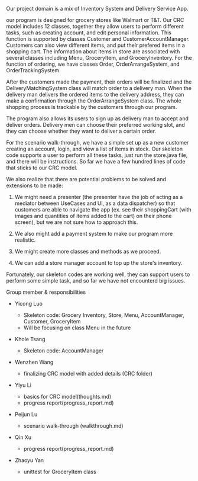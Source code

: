 Our project domain is a mix of Inventory System and Delivery Service App.

our program is designed for grocery stores like Walmart or T&T. Our CRC model includes 12 classes, together they allow users to perform different tasks, such as creating account, and edit personal information. This function is supported by classes Customer and  CustomerAccountManager. Customers can also view different items, and put their prefered items in a shopping cart. The information about items in store are associated with several classes including Menu, GroceryItem, and GroceryInventory. For the function of ordering, we have classes Order, OrderArrangeSystem, and OrderTrackingSystem.

After the customers made the payment, their orders will be finalized and the DeliveryMatchingSystem class will match order to a delivery man. When the delivery man delivers the ordered items to the delivery address, they can make a confirmation through the OrderArrangeSystem class. The whole shopping process is trackable by the customers through our program.

The program also allows its users to sign up as delivery man to accept and deliver orders. Delivery men can choose their preferred working slot, and they can choose whether they want to deliver a certain order. 

For the scenario walk-through, we have a simple set up as a new customer creating an account, login, and view a list of items in stock. Our skeleton code supports a user to perform all these tasks, just run the store.java file, and there will be instructions. So far we have a few hundred lines of code that sticks to our CRC model.

We also realize that there are potential problems to be solved and extensions to be made:

1. We might need a presenter (the presenter have the job of acting as a mediator between UseCases and UI, as a data dispatcher) so that customers are able to navigate the app (ex. see their shoppingCart (with images and quantities of items added to the cart) on their phone screen), but we are not sure how to approach this.

2. We also might add a payment system to make our program more realistic.

3. We might create more classes and methods as we proceed.

4. We can add a store manager account to top up the store's inventory.

Fortunately, our skeleton codes are working well, they can support users to perform some simple task, and so far we have not encounterd big issues.

Group member & responsibilities

* Yicong Luo
  * Skeleton code: Grocery Inventory, Store, Menu, AccountManager, Customer, GroceryItem
  * Will be focusing on class Menu in the future

* Khole Tsang
  * Skeleton code: AccountManager

* Wenzhen Wang
  * finalizing CRC model with added details (CRC folder)

* Yiyu Li
  * basics for CRC model(thoughts.md)
  * progress report(progress_report.md)

* Peijun Lu
  * scenario walk-through (walkthrough.md)

* Qin Xu
  * progress report(progress_report.md)

* Zhaoyu Yan
  * unittest for GroceryItem class


